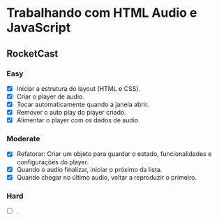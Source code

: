 # Trabalhando com HTML Audio e JavaScript

## RocketCast

### Easy

- [x] Iniciar a estrutura do layout (HTML e CSS).
- [x] Criar o player de audio.
- [x] Tocar automaticamente quando a janela abrir.
- [x] Remover o auto play do player criado.
- [x] Alimentar o player com os dados de audio.

### Moderate

- [x] Refatorar: Criar um objeto para guardar o estado, funcionalidades e configurações do player.
- [x] Quando o audio finalizar, iniciar o próximo da lista.
- [x] Quando chegar no último audio, voltar a reproduzir o primeiro.

### Hard

- [ ] .
